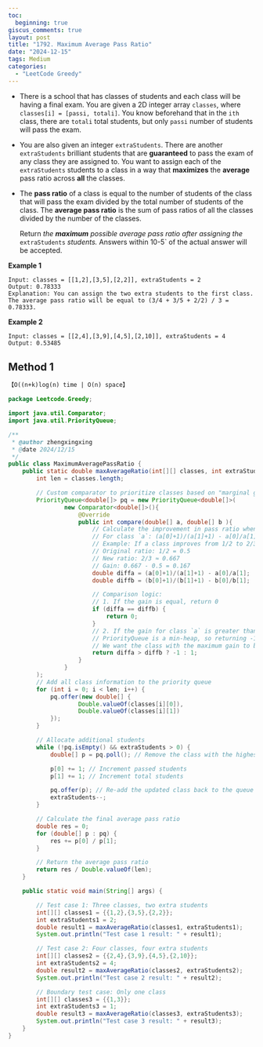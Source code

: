 ```yaml
---
toc:
  beginning: true
giscus_comments: true
layout: post
title: "1792. Maximum Average Pass Ratio"
date: "2024-12-15"
tags: Medium
categories:
  - "LeetCode Greedy"
---
```



- There is a school that has classes of students and each class will be having a final exam. You are given a 2D integer array `classes`, where `classes[i] = [passi, totali]`. You know beforehand that in the `ith` class, there are `totali` total students, but only `passi` number of students will pass the exam.

- You are also given an integer `extraStudents`. There are another `extraStudents` brilliant students that are **guaranteed** to pass the exam of any class they are assigned to. You want to assign each of the `extraStudents` students to a class in a way that **maximizes** the **average** pass ratio across **all** the classes.

- The **pass ratio** of a class is equal to the number of students of the class that will pass the exam divided by the total number of students of the class. The **average pass ratio** is the sum of pass ratios of all the classes divided by the number of the classes.

  Return *the **maximum** possible average pass ratio after assigning the* `extraStudents` *students.* Answers within 10-5` of the actual answer will be accepted.

**Example 1**

```
Input: classes = [[1,2],[3,5],[2,2]], extraStudents = 2
Output: 0.78333
Explanation: You can assign the two extra students to the first class. The average pass ratio will be equal to (3/4 + 3/5 + 2/2) / 3 = 0.78333.
```

**Example 2**

```
Input: classes = [[2,4],[3,9],[4,5],[2,10]], extraStudents = 4
Output: 0.53485
```

## Method 1

```tex
【O((n+k)log(n) time | O(n) space】
```

```java
package Leetcode.Greedy;

import java.util.Comparator;
import java.util.PriorityQueue;

/**
 * @author zhengxingxing
 * @date 2024/12/15
 */
public class MaximumAveragePassRatio {
    public static double maxAverageRatio(int[][] classes, int extraStudents) {
        int len = classes.length;

        // Custom comparator to prioritize classes based on "marginal gain" in pass ratio
        PriorityQueue<double[]> pq = new PriorityQueue<double[]>(
                new Comparator<double[]>(){
                    @Override
                    public int compare(double[] a, double[] b ){
                        // Calculate the improvement in pass ratio when adding one student
                        // For class `a`: (a[0]+1)/(a[1]+1) - a[0]/a[1]
                        // Example: If a class improves from 1/2 to 2/3:
                        // Original ratio: 1/2 = 0.5
                        // New ratio: 2/3 ≈ 0.667
                        // Gain: 0.667 - 0.5 = 0.167
                        double diffa = (a[0]+1)/(a[1]+1) - a[0]/a[1];
                        double diffb = (b[0]+1)/(b[1]+1) - b[0]/b[1];

                        // Comparison logic:
                        // 1. If the gain is equal, return 0
                        if (diffa == diffb) {
                            return 0;
                        }
                        // 2. If the gain for class `a` is greater than `b`, return -1
                        // PriorityQueue is a min-heap, so returning -1 means `a` has higher priority
                        // We want the class with the maximum gain to be at the front
                        return diffa > diffb ? -1 : 1;
                    }
                }
        );
        // Add all class information to the priority queue
        for (int i = 0; i < len; i++) {
            pq.offer(new double[] {
                    Double.valueOf(classes[i][0]),
                    Double.valueOf(classes[i][1])
            });
        }

        // Allocate additional students
        while (!pq.isEmpty() && extraStudents > 0) {
            double[] p = pq.poll(); // Remove the class with the highest marginal gain

            p[0] += 1; // Increment passed students
            p[1] += 1; // Increment total students

            pq.offer(p); // Re-add the updated class back to the queue
            extraStudents--;
        }

        // Calculate the final average pass ratio
        double res = 0;
        for (double[] p : pq) {
            res += p[0] / p[1];
        }

        // Return the average pass ratio
        return res / Double.valueOf(len);
    }

    public static void main(String[] args) {

        // Test case 1: Three classes, two extra students
        int[][] classes1 = {{1,2},{3,5},{2,2}};
        int extraStudents1 = 2;
        double result1 = maxAverageRatio(classes1, extraStudents1);
        System.out.println("Test case 1 result: " + result1);

        // Test case 2: Four classes, four extra students
        int[][] classes2 = {{2,4},{3,9},{4,5},{2,10}};
        int extraStudents2 = 4;
        double result2 = maxAverageRatio(classes2, extraStudents2);
        System.out.println("Test case 2 result: " + result2);

        // Boundary test case: Only one class
        int[][] classes3 = {{1,3}};
        int extraStudents3 = 1;
        double result3 = maxAverageRatio(classes3, extraStudents3);
        System.out.println("Test case 3 result: " + result3);
    }
}

```





